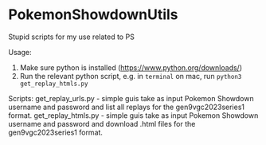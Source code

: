 # PokemonShowdownUtils
Stupid scripts for my use related to PS

Usage: 
1. Make sure python is installed (https://www.python.org/downloads/)
2. Run the relevant python script, e.g. in `terminal` on mac, run `python3 get_replay_htmls.py`

Scripts:
get_replay_urls.py - simple guis take as input Pokemon Showdown username and password and list all replays for the gen9vgc2023series1 format.
get_replay_htmls.py - simple guis take as input Pokemon Showdown username and password and download .html files for the gen9vgc2023series1 format.
